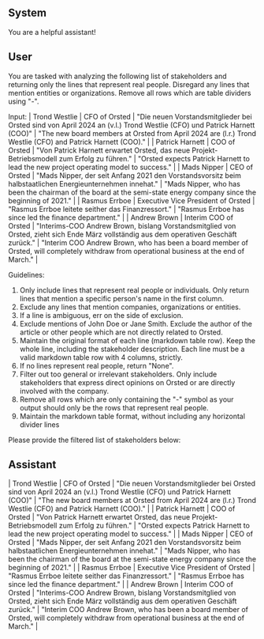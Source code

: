 ## System

You are a helpful assistant!

## User


You are tasked with analyzing the following list of stakeholders and returning only the lines that represent real people. Disregard any lines that mention entities or organizations. Remove all rows which are table dividers using "-".

Input:
| Trond Westlie | CFO of Orsted | "Die neuen Vorstandsmitglieder bei Orsted sind von April 2024 an (v.l.) Trond Westlie (CFO) und Patrick Harnett (COO)" | "The new board members at Orsted from April 2024 are (l.r.) Trond Westlie (CFO) and Patrick Harnett (COO)." |
| Patrick Harnett | COO of Orsted | "Von Patrick Harnett erwartet Orsted, das neue Projekt-Betriebsmodell zum Erfolg zu führen." | "Orsted expects Patrick Harnett to lead the new project operating model to success." |
| Mads Nipper | CEO of Orsted | "Mads Nipper, der seit Anfang 2021 den Vorstandsvorsitz beim halbstaatlichen Energieunternehmen innehat." | "Mads Nipper, who has been the chairman of the board at the semi-state energy company since the beginning of 2021." |
| Rasmus Errboe | Executive Vice President of Orsted | "Rasmus Errboe leitete seither das Finanzressort." | "Rasmus Errboe has since led the finance department." |
| Andrew Brown | Interim COO of Orsted | "Interims-COO Andrew Brown, bislang Vorstandsmitglied von Orsted, zieht sich Ende März vollständig aus dem operativen Geschäft zurück." | "Interim COO Andrew Brown, who has been a board member of Orsted, will completely withdraw from operational business at the end of March." |

Guidelines:
1. Only include lines that represent real people or individuals. Only return lines that mention a specific person's name in the first column.
2. Exclude any lines that mention companies, organizations or entities.
3. If a line is ambiguous, err on the side of exclusion.
4. Exclude mentions of John Doe or Jane Smith. Exclude the author of the article or other people which are not directly related to Orsted.
5. Maintain the original format of each line (markdown table row). Keep the whole line, including the stakeholder description. Each line must be a valid markdown table row with 4 columns, strictly.
6. If no lines represent real people, return "None".
7. Filter out too general or irrelevant stakeholders. Only include stakeholders that express direct opinions on Orsted or are directly involved with the company.
8. Remove all rows which are only containing the "-" symbol as your output should only be the rows that represent real people.
9. Maintain the markdown table format, without including any horizontal divider lines

Please provide the filtered list of stakeholders below:
        

## Assistant

| Trond Westlie | CFO of Orsted | "Die neuen Vorstandsmitglieder bei Orsted sind von April 2024 an (v.l.) Trond Westlie (CFO) und Patrick Harnett (COO)" | "The new board members at Orsted from April 2024 are (l.r.) Trond Westlie (CFO) and Patrick Harnett (COO)." |
| Patrick Harnett | COO of Orsted | "Von Patrick Harnett erwartet Orsted, das neue Projekt-Betriebsmodell zum Erfolg zu führen." | "Orsted expects Patrick Harnett to lead the new project operating model to success." |
| Mads Nipper | CEO of Orsted | "Mads Nipper, der seit Anfang 2021 den Vorstandsvorsitz beim halbstaatlichen Energieunternehmen innehat." | "Mads Nipper, who has been the chairman of the board at the semi-state energy company since the beginning of 2021." |
| Rasmus Errboe | Executive Vice President of Orsted | "Rasmus Errboe leitete seither das Finanzressort." | "Rasmus Errboe has since led the finance department." |
| Andrew Brown | Interim COO of Orsted | "Interims-COO Andrew Brown, bislang Vorstandsmitglied von Orsted, zieht sich Ende März vollständig aus dem operativen Geschäft zurück." | "Interim COO Andrew Brown, who has been a board member of Orsted, will completely withdraw from operational business at the end of March." |

